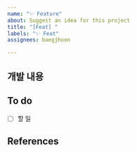 ```yaml
---
name: "✨ Feature"
about: Suggest an idea for this project
title: "[Feat] "
labels: "✨ Feat"
assignees: baegjhoon

---
```


## 개발 내용


## To do
- [ ] 할 일

## References
